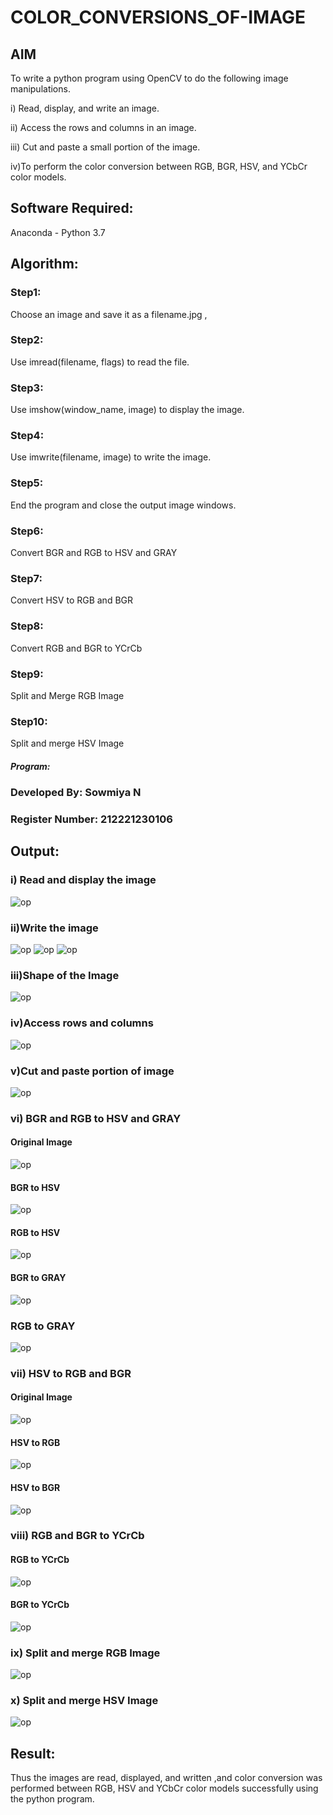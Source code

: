 # COLOR_CONVERSIONS_OF-IMAGE
## AIM
To write a python program using OpenCV to do the following image manipulations.

i) Read, display, and write an image.

ii) Access the rows and columns in an image.

iii) Cut and paste a small portion of the image.

iv)To perform the color conversion between RGB, BGR, HSV, and YCbCr color models.


## Software Required:
Anaconda - Python 3.7
## Algorithm:
### Step1:
Choose an image and save it as a filename.jpg ,
### Step2:
Use imread(filename, flags) to read the file.
### Step3:
Use imshow(window_name, image) to display the image.
### Step4:
Use imwrite(filename, image) to write the image.
### Step5:
End the program and close the output image windows.
### Step6:
Convert BGR and RGB to HSV and GRAY
### Step7:
Convert HSV to RGB and BGR
### Step8:
Convert RGB and BGR to YCrCb
### Step9:
Split and Merge RGB Image
### Step10:
Split and merge HSV Image

##### Program:
### Developed By: Sowmiya N
### Register Number: 212221230106


## Output:

### i) Read and display the image

![op](./d1.png)

### ii)Write the image

![op](./d2.png)
![op](./d2a.png)
![op](./d2b.png)

### iii)Shape of the Image
![op](./d3a.png)

### iv)Access rows and columns
![op](./d4.png)

### v)Cut and paste portion of image
![op](./d5.png)

### vi) BGR and RGB to HSV and GRAY
#### Original Image
![op](./c1.png)
#### BGR to HSV
![op](./c2.png)
#### RGB to HSV
![op](./c3.png)
#### BGR to GRAY
![op](./c4.png)
### RGB to GRAY
![op](./c5.png)

### vii) HSV to RGB and BGR
#### Original Image
![op](./e1.png)
#### HSV to RGB
![op](./e2.png)
#### HSV to BGR
![op](./e3.png)

### viii) RGB and BGR to YCrCb
#### RGB to YCrCb
![op](./f1.png)
#### BGR to YCrCb
![op](./f2.png)
### ix) Split and merge RGB Image
![op](./a1.png)
### x) Split and merge HSV Image
![op](./a2.png)

## Result:
Thus the images are read, displayed, and written ,and color conversion was performed between RGB, HSV and YCbCr color models successfully using the python program.







